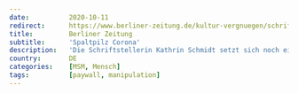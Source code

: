 ```yaml
---
date:          2020-10-11
redirect:      https://www.berliner-zeitung.de/kultur-vergnuegen/schriftstellerin-kathrin-schmidt-zweifelt-an-der-pandemie-spaltpilz-corona-empathie-und-urteilsfreiheit-li.110079
title:         Berliner Zeitung
subtitle:      'Spaltpilz Corona'
description:   'Die Schriftstellerin Kathrin Schmidt setzt sich noch einmal mit der Covid-19-Infektion auseinander. Sie sieht eine Änderung in der öffentlichen Debatte, empfindet aber die Gefahren des Coronavirus als zu hochgespielt.'
country:       DE
categories:    [MSM, Mensch]
tags:          [paywall, manipulation]
---
```

